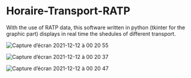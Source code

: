 # Horaire-Transport-RATP
With the use of RATP data, this software written in python (tkinter for the graphic part) displays in real time the shedules of different transport.

![Capture d’écran 2021-12-12 à 00 20 55](https://user-images.githubusercontent.com/60844500/145694763-39e35704-1729-4bc7-8f4c-a84561fd87af.png)

![Capture d’écran 2021-12-12 à 00 20 37](https://user-images.githubusercontent.com/60844500/145694766-e1e4fde6-c8bb-4bba-af51-f81a16602ec7.png)

![Capture d’écran 2021-12-12 à 00 20 47](https://user-images.githubusercontent.com/60844500/145694768-bb31fd57-de47-440b-8cfb-37118ad5c070.png)
